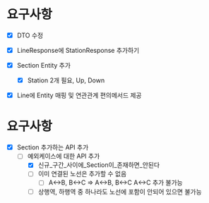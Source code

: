 # 요구사항
- [X] DTO 수정
- [X] LineResponse에 StationResponse 추가하기 
- [X] Section Entity 추가
    - [X] Station 2개 필요, Up, Down
- [X] Line에 Entity 매핑 및 연관관계 편의메서드 제공


# 요구사항
- [X] Section 추가하는 API 추가
  - [ ] 예외케이스에 대한 API 추가
    - [X] 신규_구간_사이에_Section이_존재하면_안된다
    - [ ] 이미 연결된 노선은 추가할 수 없음
      - [ ] A<->B, B<->C => A<->B, B<->C A<->C 추가 불가능
    - [ ] 상행역, 하행역 중 하나라도 노선에 포함이 안되어 있으면 불가능